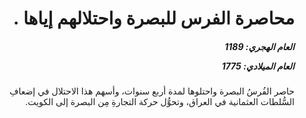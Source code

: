 <h1 dir="rtl">محاصرة الفرس للبصرة واحتلالهم إياها .</h1>

<h5 dir="rtl">العام الهجري:  1189

العام الميلادي: 1775

</h5>

<p dir="rtl">حاصر الفُرسُ البصرة واحتلوها لمدة أربع سنوات، وأسهم هذا الاحتلال في إضعافِ السُّلطات العثمانية في العراق، وتحوُّل حركة التجارةِ مِن البصرة إلى الكويت.</p></br>
